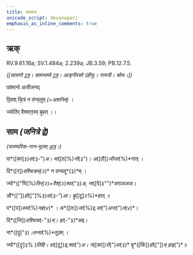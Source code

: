 ```yaml
---
title: पवमानः  
unicode_script: devanagari  
emphasis_as_inline_comments: true
---   
```


## ऋक्

RV.9.61.16a; SV.1.484a; 2.239a; JB.3.59; PB.12.7.5.

*([सायणो [ऽत्र](https://archive.org/stream/RgVedaWithSayanasCommentaryPart4/rv_sayanabhasya_part4#page/n185/mode/1up&sa=D&ust=1542425956327000)। सामभाष्ये [ऽत्र](https://archive.org/details/SamaVedaSanhitaWithSayanabhashyaVolume2SatyavrataSamasrami1876bis_201804/page/n55&sa=D&ust=1542425956327000)। आङ्गीरसो ऽंहीयुः। गायत्री। सोमः।])*

पव॑मानो अजीजनद्  

दि॒वश् चि॒त्रं न त॑न्य॒तुम् *(=अशनिम्)* ।

ज्योति॑र् वैश्वान॒रम् बृ॒हत् ।।

## साम *(जनित्रे द्वे)*

*(पारम्परिक-गान-मूलम् [अत्र](https://archive.org/stream/sAmaveda-jaiminIya-paravastu-paramparA-docs/VIVAAHA%2520UPANAYANA%2520SAAMAANI#page/n1/mode/1up&sa=D&ust=1542425956328000)।)*

पा*([का]३)*वा*(३-")*अ। मा*([त]%)*नो*(३")*। अ*([ठौ])*जीजा*(%)*नात् ।

दि*([र])*वश्चित्राम्*(२)* न तन्यतू*(३)*म् ।

ज्यो*(["घि]%)*तिर्*(२)*+वैश्*(२)*श्वा*("३)*अ, ना*([पे]३"")*अराअअअ।

औ*(["])*हो*(["]%३)*वा*(३-”)*आ। बॄ*([टू]२%)*हात् ॥

प*([प])*वमा*(%)*नह*(v)* । अ*([तः])*जा*(%)*इ,जा*(")*अना*(")*त*(v)*।

दि*([जि])*वश्चित्रा*(-"३)*म्। हा*(-"३)*अइ।

ना*([पॄ]"३)*।तन्या*(%)*तूउम् ।

ज्यो*([टॄ]३% )*तिहि। वा*([टू])*इ,श्वा*(")*अ। न*([का])*रो*(")*वा*(३)* बॄ*([कि])*हो*(["])*म् हाइ*(")*॥